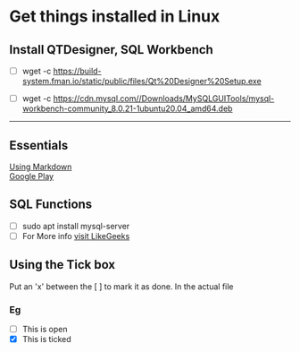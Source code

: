 # Get things installed in Linux

## Install QTDesigner, SQL Workbench

- [ ] wget -c <https://build-system.fman.io/static/public/files/Qt%20Designer%20Setup.exe>

- [ ] wget -c <https://cdn.mysql.com//Downloads/MySQLGUITools/mysql-workbench-community_8.0.21-1ubuntu20.04_amd64.deb>

* * *

## Essentials

[Using Markdown](https://guides.github.com/features/mastering-markdown/)
</br>
[Google Play](https://play.google.com/store/apps/details?id=com.github.android)

## SQL Functions

- [ ] sudo apt install mysql-server
- [ ] For More info
    [visit LikeGeeks](https://likegeeks.com/mysql-on-linux-beginners-tutorial/)

## Using the Tick box

Put an 'x' between the [ ] to mark it as done. In the actual file

### Eg

- [ ] This is open
- [x] This is ticked
